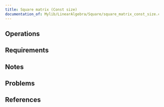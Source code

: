 ```yaml
---
title: Square matrix (Const size)
documentation_of: Mylib/LinearAlgebra/Square/square_matrix_const_size.cpp
---
```


## Operations

## Requirements

## Notes

## Problems

## References
